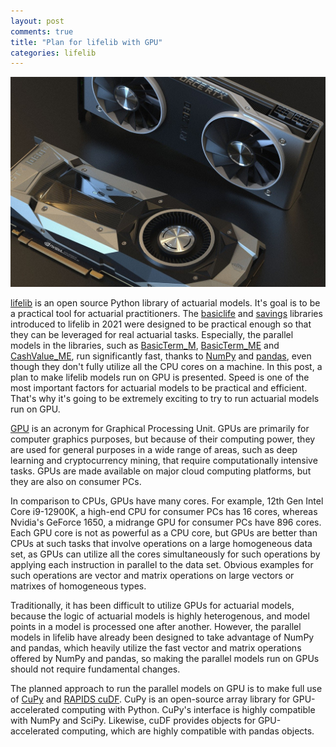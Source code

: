 ```yaml
---
layout: post
comments: true
title: "Plan for lifelib with GPU"
categories: lifelib
---
```


![GPU image](/img/2022-01-08/nvidia-g24c404370_1280.jpg)

[lifelib] is an open source Python library of actuarial models.
It's goal is to be a practical tool for actuarial practitioners.
The [basiclife] and [savings] libraries introduced to lifelib in 2021 were designed to be practical enough so that they can be leveraged for real actuarial tasks.
Especially, the parallel models in the libraries, such as [BasicTerm_M], [BasicTerm_ME] and [CashValue_ME], run significantly fast, thanks to [NumPy] and [pandas], even though they don't fully utilize all the CPU cores on a machine.
In this post, a plan to make lifelib models run on GPU is presented.
Speed is one of the most important factors for actuarial models to be practical and efficient.
That's why it's going to be extremely exciting to try to run actuarial models run on GPU.

[lifelib]:https://lifelib.io/
[basiclife]:https://lifelib.io/libraries/basiclife/index.html
[savings]:https://lifelib.io/libraries/savings/index.html

[BasicTerm_M]:https://lifelib.io/libraries/basiclife/BasicTerm_M.html
[BasicTerm_ME]:https://lifelib.io/libraries/basiclife/BasicTerm_ME.html
[CashValue_ME]:https://lifelib.io/libraries/savings/CashValue_ME.html
[NumPy]:https://numpy.org/
[pandas]:https://pandas.pydata.org/
[GPU]:https://en.wikipedia.org/wiki/Graphics_processing_unit

[GPU] is an acronym for Graphical Processing Unit.
GPUs are primarily for computer graphics purposes,
but because of their computing power,
they are used for general purposes
in a wide range of areas, such as deep learning and cryptocurrency mining, that require computationally intensive tasks.
GPUs are made available on major cloud computing platforms,
but they are also on consumer PCs.

In comparison to CPUs, GPUs have many cores.
For example, 12th Gen Intel Core i9-12900K, a high-end CPU for consumer PCs has 16 cores, whereas Nvidia's GeForce 1650, 
a midrange GPU for consumer PCs have 896 cores.
Each GPU core is not as powerful as a CPU core,
but GPUs are better than CPUs at such tasks that involve operations on a large homogeneous data set, as GPUs can utilize all the cores simultaneously for such operations by applying each instruction in parallel to the data set.
Obvious examples for such operations are vector and matrix operations on large vectors or matrixes of homogeneous types.

Traditionally, it has been difficult to utilize GPUs for actuarial models,
because the logic of actuarial models is highly heterogenous,
and model points in a model is processed one after another.
However, the parallel models in lifelib have already been designed to
take advantage of NumPy and pandas, which heavily utilize the fast vector and matrix operations offered by NumPy and pandas,
so making the parallel models run on GPUs should not require
fundamental changes.

The planned approach to run the parallel models on GPU is to make full use of
[CuPy] and [RAPIDS cuDF]. CuPy is an open-source array library for GPU-accelerated computing with Python.
CuPy's interface is highly compatible with NumPy and SciPy.
Likewise, cuDF provides objects for GPU-accelerated computing, which are highly compatible with pandas objects.

[CuPy]:https://cupy.dev/
[RAPIDS cuDF]:https://rapids.ai/

 

